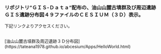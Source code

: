 ### リポジトリ”ＧＩＳ-Ｄａｔａ”配布の、油山山麓古墳群及び周辺遺跡ＧＩＳ遺跡分布図４９ファイルのＣＥＳＩＵＭ（３Ｄ）表示。

下記リンクよりアクセスください。

</br>
[油山山麓古墳群及周辺遺跡３Ｄ分布図](https://tateana1978.github.io/abcesium/Apps/HelloWorld.html)
